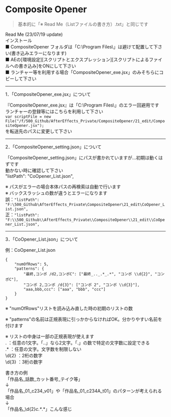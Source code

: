 # Composite Opener
> 基本的に「※ Read Me（Listファイルの書き方）.txt」と同じです

Read Me (23/07/19 update)  
インストール  
■ CompositeOpener フォルダは「C:\Program Files\」は避けて配置して下さい(書き込みエラーになります)  
■ AEの[環境設定][スクリプトとエクスプレッション][スクリプトによるファイルへの書き込み]をONにして下さい  
■ ランチャー等を利用する場合「CompositeOpener_exe.jsx」のみそちらにコピーして下さい  

---------- ---------- ---------- ---------- ---------- ---------- 
1．「CompositeOpener_exe.jsx」について
 
『CompositeOpener_exe.jsx』は「C:\Program Files\」のエラー回避用です  
ランチャーの登録等にはこちらを利用して下さい  
`var scriptFile = new File("/f/500_Github/AfterEffects_Private/CompositeOpener/21_edit/CompositeOpener.jsx");`  
を転送先のパスに変更して下さい  

---------- ---------- ---------- ---------- ---------- ---------- 
2．「CompositeOpener_setting.json」について 

「CompositeOpener_setting.json」にパスが書かれていますが…初期は動くはずです  
動かない時に確認して下さい  
"listPath": "CoOpener_List.json",  

※ パスがエラーの場合本体パスの再検索は自動で行います  
※ バックスラッシュの数が違うとエラーになります  
誤：`"listPath": "F:\500_Github\AfterEffects_Private\CompositeOpener\21_edit\CoOpener_List.json",`  
正：`"listPath": "F:\\500_Github\\AfterEffects_Private\\CompositeOpener\\21_edit\\CoOpener_List.json",`  

---------- ---------- ---------- ---------- ---------- ---------- 
3．「CoOpener_List.json」について 

例：CoOpener_List.json
```
{
    "numOfRows": 5,
    "patterns": {
        "最終,コンポ /d2,コンポC": ["最終_.._.*_.*", "コンポ \\d{2}", "コンポC"],
        "コンポ 2,コンポ /d{3}": ["コンポ 2", "コンポ \\d{3}"],
        "aaa,bbb,ccc": ["aaa", "bbb", "ccc"]
    }  
}
```
※ "numOfRows"リストを読み込み直した時の初期のリストの数  

※ "patterns"の名前は正規表現に引っかからなければOK。分かりやすい名前を付けます  

※ リストの中身は一部の正規表現が使えます  
.	：任意の1文字。「..」なら2文字。「.」の数で特定の文字数に設定できる  
.*	：任意の文字。文字数を制限しない  
\\d{2}	：2桁の数字  
\\d{3}	：3桁の数字  

書き方の例  
「作品名_話数_カット番号_テイク等」  
↓  
「作品名_01_c234_v01」や「作品名_01_c234A_t01」のパターンが考えられる場合  
↓  
「作品名_\\d{2}_c.*_.*」こんな感じ  

